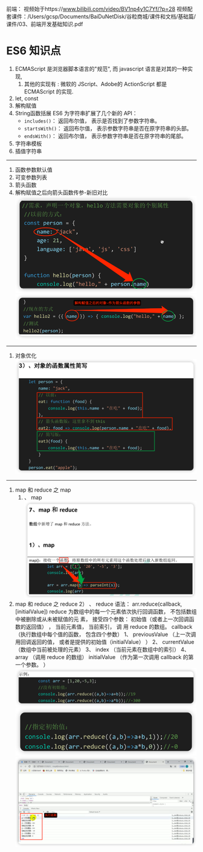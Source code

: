前端：
视频始于https://www.bilibili.com/video/BV1np4y1C7Yf/?p=28
视频配套课件：/Users/gcsp/Documents/BaiDuNetDisk/谷粒商城/课件和文档/基础篇/课件/03、前端开发基础知识.pdf

# ES6 知识点
1. ECMAScript 是浏览器脚本语言的"规范", 而 javascript 语言是对其的一种实现,
    1. 其他的实现有 : 微软的 JScript、Adobe的 ActionScript 都是 ECMAScript 的实现.
1. let, const
1. 解构赋值
1. String函数括展
   ES6 为字符串扩展了几个新的 API：
     - `includes()`： 返回布尔值， 表示是否找到了参数字符串。
     - `startsWith()`： 返回布尔值， 表示参数字符串是否在原字符串的头部。
     - `endsWith()`： 返回布尔值， 表示参数字符串是否在原字符串的尾部。
1. 字符串模板
1. 插值字符串
---
1. 函数参数默认值
1. 可变参数列表
1. 箭头函数
1. 解构赋值之后向箭头函数传参-新旧对比
    ![img.png](img_15.1.解构赋值之后的对象-作为箭头函数的参数-旧方式.png)
    ![img.png](img_15.2.解构赋值之后的对象-作为箭头函数的参数-新方式.png)

---
1. 对象优化
    ![img.png](img_16.在对象中定义函数的语法的优化.png)
---
1. map 和 reduce 之 map
   1) 、 map
   ![img.png](img_17.map和reduce之map.png)
1. map 和 reduce 之 reduce
   2） 、 reduce
   语法：
   arr.reduce(callback,[initialValue])
   reduce 为数组中的每一个元素依次执行回调函数， 不包括数组中被删除或从未被赋值的元
   素， 接受四个参数： 初始值（或者上一次回调函数的返回值） ， 当前元素值， 当前索引， 调
   用 reduce 的数组。
   callback （执行数组中每个值的函数， 包含四个参数）
   1、 previousValue （上一次调用回调返回的值， 或者是提供的初始值（initialValue） ）
   2、 currentValue （数组中当前被处理的元素）
   3、 index （当前元素在数组中的索引）
   4、 array （调用 reduce 的数组）
   initialValue （作为第一次调用 callback 的第一个参数。 ）
    ![img.png](img_18.map和reduce之reduce-示例1.png)
    ![img.png](img_19.map和reduce之reduce-示例2.png)
    ![img.png](img_20.map和reduce之reduce-执行结果.png)
